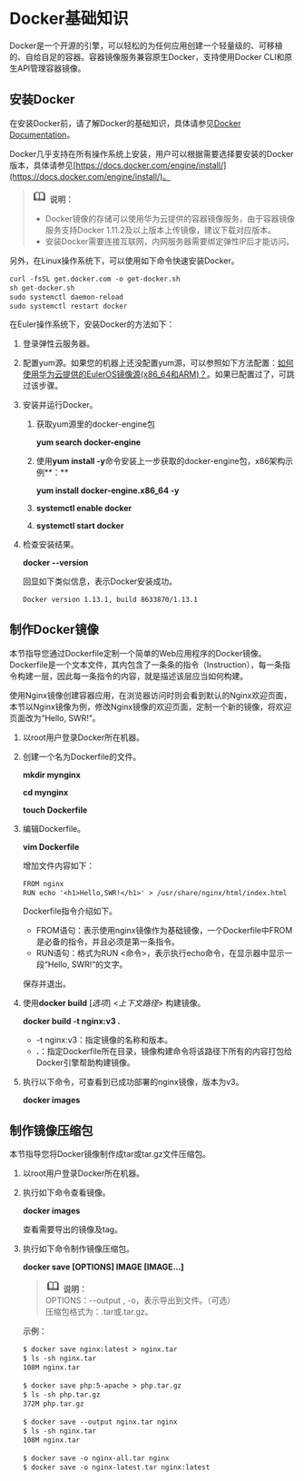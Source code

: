 # Docker基础知识<a name="swr_01_0006"></a>

Docker是一个开源的引擎，可以轻松的为任何应用创建一个轻量级的、可移植的、自给自足的容器。容器镜像服务兼容原生Docker，支持使用Docker CLI和原生API管理容器镜像。

## 安装Docker<a name="section941018533817"></a>

在安装Docker前，请了解Docker的基础知识，具体请参见[Docker Documentation](https://docs.docker.com)。

Docker几乎支持在所有操作系统上安装，用户可以根据需要选择要安装的Docker版本，具体请参见[https://docs.docker.com/engine/install/](https://docs.docker.com/engine/install/)。

>![](public_sys-resources/icon-note.gif) **说明：**   
>-   Docker镜像的存储可以使用华为云提供的容器镜像服务，由于容器镜像服务支持Docker 1.11.2及以上版本上传镜像，建议下载对应版本。  
>-   安装Docker需要连接互联网，内网服务器需要绑定弹性IP后才能访问。  

另外，在Linux操作系统下，可以使用如下命令快速安装Docker。

```
curl -fsSL get.docker.com -o get-docker.sh
sh get-docker.sh
sudo systemctl daemon-reload
sudo systemctl restart docker
```

在Euler操作系统下，安装Docker的方法如下：

1.  登录弹性云服务器。
2.  配置yum源。如果您的机器上还没配置yum源，可以参照如下方法配置：[如何使用华为云提供的EulerOS镜像源\(x86\_64和ARM\)？](https://support.huaweicloud.com/ecs_faq/ecs_faq_1006.html)。如果已配置过了，可跳过该步骤。
3.  安装并运行Docker。
    1.  获取yum源里的docker-engine包

        **yum search docker-engine**

    2.  使用**yum install -y**命令安装上一步获取的docker-engine包，x86架构示例**：**

        **yum install docker-engine.x86\_64 -y**

    3.  **systemctl enable docker**
    4.  **systemctl start docker**

4.  检查安装结果。

    **docker --version**

    回显如下类似信息，表示Docker安装成功。

    ```
    Docker version 1.13.1, build 8633870/1.13.1
    ```


## 制作Docker镜像<a name="section135321459915"></a>

本节指导您通过Dockerfile定制一个简单的Web应用程序的Docker镜像。Dockerfile是一个文本文件，其内包含了一条条的指令（Instruction），每一条指令构建一层，因此每一条指令的内容，就是描述该层应当如何构建。

使用Nginx镜像创建容器应用，在浏览器访问时则会看到默认的Nginx欢迎页面，本节以Nginx镜像为例，修改Nginx镜像的欢迎页面，定制一个新的镜像，将欢迎页面改为“Hello, SWR!“。

1.  以root用户登录Docker所在机器。
2.  创建一个名为Dockerfile的文件。

    **mkdir mynginx**

    **cd mynginx**

    **touch Dockerfile**

3.  编辑Dockerfile。

    **vim Dockerfile**

    增加文件内容如下：

    ```
    FROM nginx
    RUN echo '<h1>Hello,SWR!</h1>' > /usr/share/nginx/html/index.html
    ```

    Dockerfile指令介绍如下。

    -   FROM语句：表示使用nginx镜像作为基础镜像，一个Dockerfile中FROM是必备的指令，并且必须是第一条指令。
    -   RUN语句：格式为RUN <命令\>，表示执行echo命令，在显示器中显示一段“Hello, SWR!“的文字。

    保存并退出。

4.  使用**docker build**  \[_选项_\] <_上下文路径_\> 构建镜像。

    **docker build -t nginx:v3 .**

    -   -t nginx:v3：指定镜像的名称和版本。
    -   **.**：指定Dockerfile所在目录，镜像构建命令将该路径下所有的内容打包给Docker引擎帮助构建镜像。

5.  执行以下命令，可查看到已成功部署的nginx镜像，版本为v3。

    **docker images**


## 制作镜像压缩包<a name="section3433103111126"></a>

本节指导您将Docker镜像制作成tar或tar.gz文件压缩包。

1.  以root用户登录Docker所在机器。
2.  执行如下命令查看镜像。

    **docker images**

    查看需要导出的镜像及tag。

3.  执行如下命令制作镜像压缩包。

    **docker save \[OPTIONS\] IMAGE \[IMAGE...\]**

    >![](public_sys-resources/icon-note.gif) **说明：**   
    >OPTIONS：--output , -o，表示导出到文件。（可选）  
    >压缩包格式为：.tar或.tar.gz。  

    示例：

    ```
    $ docker save nginx:latest > nginx.tar
    $ ls -sh nginx.tar
    108M nginx.tar
    
    $ docker save php:5-apache > php.tar.gz
    $ ls -sh php.tar.gz
    372M php.tar.gz
    
    $ docker save --output nginx.tar nginx
    $ ls -sh nginx.tar
    108M nginx.tar
    
    $ docker save -o nginx-all.tar nginx
    $ docker save -o nginx-latest.tar nginx:latest
    ```


